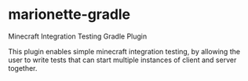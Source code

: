 # marionette-gradle
Minecraft Integration Testing Gradle Plugin

This plugin enables simple minecraft integration testing, by allowing the user to write tests that can start multiple instances of client and server together.
